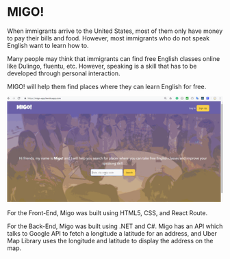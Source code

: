 # MIGO!

When immigrants arrive to the United States, most of them only have money to pay their bills and food. However, most immigrants who do not speak English want to learn how to.

Many people may think that immigrants can find free English classes online like Dulingo, fluentu, etc. However, speaking is a skill that has to be developed through personal interaction.

MIGO! will help them find places where they can learn English for free.

<img src="ClientApp/src/images/Migo.gif"/>

For the Front-End, Migo was built using <a src="https://developer.mozilla.org/en-US/docs/Web/Guide/HTML/HTML5">HTML5</a>, <a src="https://developer.mozilla.org/en-US/docs/Web/CSS/CSS3">CSS</a>, and React Route.

For the Back-End, Migo was built using .NET and C#. Migo has an API which talks to Google API to fetch a longitude a latitude for an address, and Uber Map Library uses the longitude and latitude to display the address on the map.
